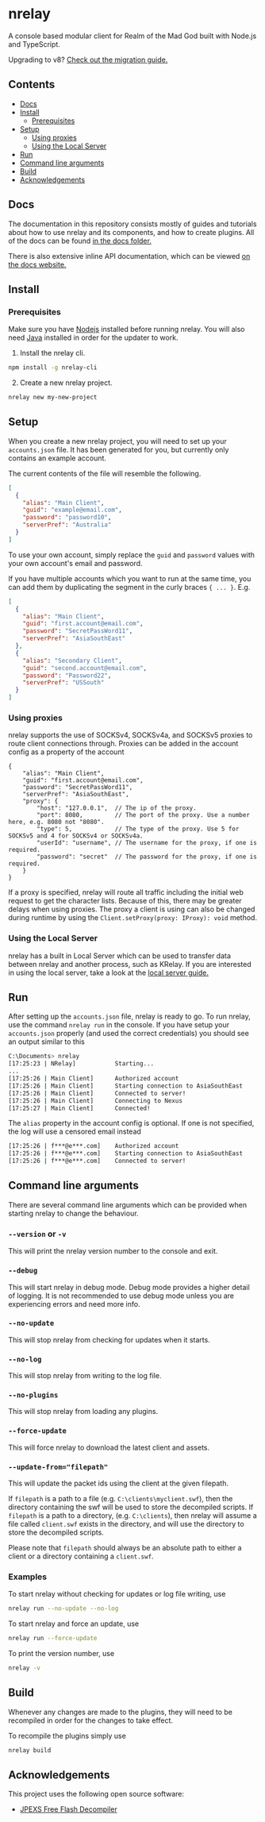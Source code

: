 # nrelay

A console based modular client for Realm of the Mad God built with Node.js and TypeScript.

Upgrading to v8? [Check out the migration guide.](docs/migration/7-to-8.md)

## Contents

+ [Docs](#docs)
+ [Install](#install)
  + [Prerequisites](#prerequisites)
+ [Setup](#setup)
  + [Using proxies](#using-proxies)
  + [Using the Local Server](#using-the-local-server)
+ [Run](#run)
+ [Command line arguments](#command-line-arguments)
+ [Build](#build)
+ [Acknowledgements](#acknowledgements)

## Docs

The documentation in this repository consists mostly of guides and tutorials about how to use nrelay and its components, and how to create plugins. All of the docs can be found [in the docs folder.](/docs/readme.md)

There is also extensive inline API documentation, which can be viewed [on the docs website.](https://docs.nrelay.net/)

## Install

### Prerequisites

Make sure you have [Nodejs](https://nodejs.org/en/) installed before running nrelay.
You will also need [Java](https://java.com/en/download/) installed in order for the updater to work.

1. Install the nrelay cli.

```bash
npm install -g nrelay-cli
```

2. Create a new nrelay project.

```bash
nrelay new my-new-project
```

## Setup

When you create a new nrelay project, you will need to set up your `accounts.json` file. It has been generated for you, but currently only contains an example account.

The current contents of the file will resemble the following.

```json
[
  {
    "alias": "Main Client",
    "guid": "example@email.com",
    "password": "password10",
    "serverPref": "Australia"
  }
]

```

To use your own account, simply replace the `guid` and `password` values with your own account's email and password.

If you have multiple accounts which you want to run at the same time, you can add them by duplicating the segment in the curly braces `{ ... }`. E.g.

```json
[
  {
    "alias": "Main Client",
    "guid": "first.account@email.com",
    "password": "SecretPassWord11",
    "serverPref": "AsiaSouthEast"
  },
  {
    "alias": "Secondary Client",
    "guid": "second.account@email.com",
    "password": "Password22",
    "serverPref": "USSouth"
  }
]

```

### Using proxies

nrelay supports the use of SOCKSv4, SOCKSv4a, and SOCKSv5 proxies to route client connections through. Proxies can be added in the account config as a property of the account

```json-with-comments
{
    "alias": "Main Client",
    "guid": "first.account@email.com",
    "password": "SecretPassWord11",
    "serverPref": "AsiaSouthEast",
    "proxy": {
        "host": "127.0.0.1",  // The ip of the proxy.
        "port": 8080,         // The port of the proxy. Use a number here, e.g. 8080 not "8080".
        "type": 5,            // The type of the proxy. Use 5 for SOCKSv5 and 4 for SOCKSv4 or SOCKSv4a.
        "userId": "username", // The username for the proxy, if one is required.
        "password": "secret"  // The password for the proxy, if one is required.
    }
}
```

If a proxy is specified, nrelay will route all traffic including the initial web request to get the character lists. Because of this, there may be greater delays when using proxies.
The proxy a client is using can also be changed during runtime by using the `Client.setProxy(proxy: IProxy): void` method.

### Using the Local Server

nrelay has a built in Local Server which can be used to transfer data between nrelay and another process, such as KRelay. If you are interested in using the local server, take a look at the [local server guide.](/docs/the-local-server.md)

## Run

After setting up the `accounts.json` file, nrelay is ready to go. To run nrelay, use the command `nrelay run` in the console. If you have setup your `accounts.json` properly (and used the correct credentials) you should see an output similar to this

```bash
C:\Documents> nrelay
[17:25:23 | NRelay]           Starting...
...
[17:25:26 | Main Client]      Authorized account
[17:25:26 | Main Client]      Starting connection to AsiaSouthEast
[17:25:26 | Main Client]      Connected to server!
[17:25:26 | Main Client]      Connecting to Nexus
[17:25:27 | Main Client]      Connected!
```

The `alias` property in the account config is optional. If one is not specified, the log will use a censored email instead

```bash
[17:25:26 | f***@e***.com]    Authorized account
[17:25:26 | f***@e***.com]    Starting connection to AsiaSouthEast
[17:25:26 | f***@e***.com]    Connected to server!
```

## Command line arguments

There are several command line arguments which can be provided when starting nrelay to change the behaviour.

### `--version` or `-v`

This will print the nrelay version number to the console and exit.

### `--debug`

This will start nrelay in debug mode. Debug mode provides a higher detail of logging. It is not recommended to use debug mode unless you are experiencing errors and need more info.

### `--no-update`

This will stop nrelay from checking for updates when it starts.

### `--no-log`

This will stop nrelay from writing to the log file.

### `--no-plugins`

This will stop nrelay from loading any plugins.

### `--force-update`

This will force nrelay to download the latest client and assets.

### `--update-from="filepath"`

This will update the packet ids using the client at the given filepath.

If `filepath` is a path to a file (e.g. `C:\clients\myclient.swf`), then the directory containing the swf will be used to store the decompiled scripts.
If `filepath` is a path to a directory, (e.g. `C:\clients`), then nrelay will assume a file called `client.swf` exists in the directory, and will use the directory to store the decompiled scripts.

Please note that `filepath` should always be an absolute path to either a client or a directory containing a `client.swf`.

### Examples

To start nrelay without checking for updates or log file writing, use

```bash
nrelay run --no-update --no-log
```

To start nrelay and force an update, use

```bash
nrelay run --force-update
```

To print the version number, use

```bash
nrelay -v
```

## Build

Whenever any changes are made to the plugins, they will need to be recompiled in order for the changes to take effect.

To recompile the plugins simply use

```bash
nrelay build
```

## Acknowledgements

This project uses the following open source software:

+ [JPEXS Free Flash Decompiler](https://github.com/jindrapetrik/jpexs-decompiler)
